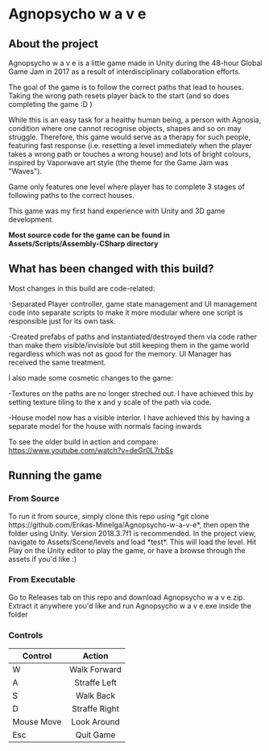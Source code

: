 <h1>Agnopsycho w a v e</h1>

<h2>About the project</h2>
Agnopsycho w a v e is a little game made in Unity during the 48-hour Global Game Jam in 2017 as a result of interdisciplinary collaboration efforts.

The goal of the game is to follow the correct paths that lead to houses. Taking the wrong path resets player back to the start (and so does completing the game :D )

While this is an easy task for a healthy human being, a person with Agnosia, condition where one cannot recognise objects, shapes and so on may struggle. Therefore, this game would serve as a therapy for such people, featuring fast response (i.e. resetting a level immediately when the player takes a wrong path or touches a wrong house) and lots of bright colours, inspired by Vaporwave art style (the theme for the Game Jam was "Waves").

Game only features one level where player has to complete 3 stages of following paths to the correct houses. 

This game was my first hand experience with Unity and 3D game development.

**Most source code for the game can be found in Assets/Scripts/Assembly-CSharp directory**

<h2>What has been changed with this build?</h2>
Most changes in this build are code-related: 

-Separated Player controller, game state management and UI management code into separate scripts to make it more modular where one script is responsible just for its own task.

-Created prefabs of paths and instantiated/destroyed them via code rather than make them visible/invisible but still keeping them in the game world regardless which was not as good for the memory. UI Manager has received the same treatment.

I also made some cosmetic changes to the game:

-Textures on the paths are no longer streched out. I have achieved this by setting texture tiling to the x and y scale of the path via code.

-House model now has a visible interior. I have achieved this by having a separate model for the house with normals facing inwards

To see the older build in action and compare: https://www.youtube.com/watch?v=deGr0L7rbSs

<h2>Running the game</h2>
<h3>From Source</h3>
To run it from source, simply clone this repo using *git clone https://github.com/Erikas-Minelga/Agnopsycho-w-a-v-e*, then open the folder using Unity. Version 2018.3.7f1 is recommended. In the project view, navigate to Assets/Scene/levels and load *test*. This will load the level. Hit Play on the Unity editor to play the game, or have a browse through the assets if you'd like :)

<h3>From Executable</h3>
Go to Releases tab on this repo and download Agnopsycho w a v e.zip. Extract it anywhere you'd like and run Agnopsycho w a v e.exe inside the folder

<h3>Controls</h3>

| **Control**        | **Action**           |
| ------------- |:-------------:|
| W      | Walk Forward |
| A      | Straffe Left      | 
| S | Walk Back      |
| D | Straffe Right      |
| Mouse Move | Look Around      |
| Esc | Quit Game      |
